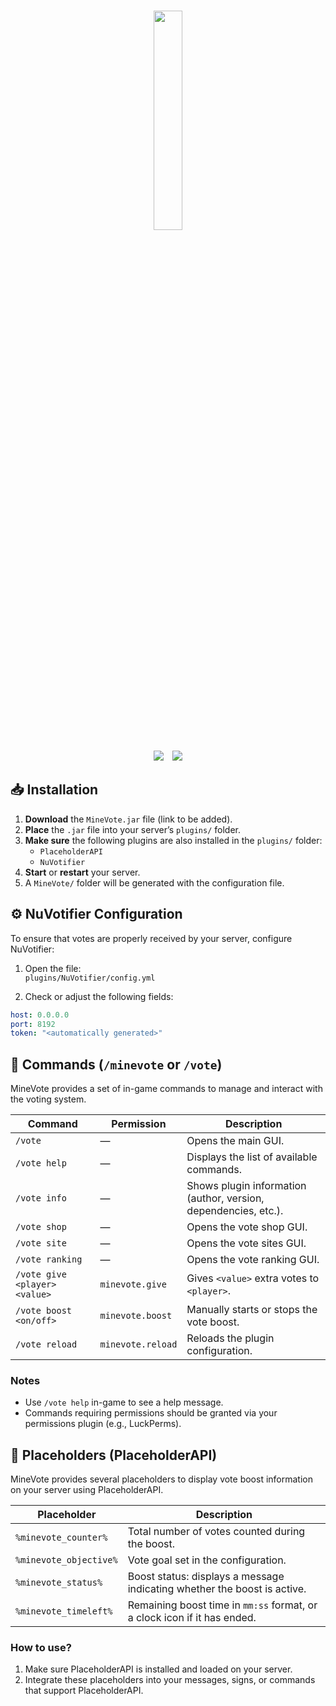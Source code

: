 <p align="center">
    <br />
    <img src="https://i.postimg.cc/C1C5nLFR/favicon.png" width="30%">
    <br />
</p>
<p align="center">
    <img src="https://img.shields.io/badge/Version-0.5-orange.svg" />
    <img style="margin-left: 10px;" src="https://img.shields.io/badge/License-MIT-orange.svg" />
</p>

## 📥 Installation

1. **Download** the `MineVote.jar` file (link to be added).
2. **Place** the `.jar` file into your server’s `plugins/` folder.
3. **Make sure** the following plugins are also installed in the `plugins/` folder:
   - `PlaceholderAPI`
   - `NuVotifier`
4. **Start** or **restart** your server.
5. A `MineVote/` folder will be generated with the configuration file.

## ⚙️ NuVotifier Configuration

To ensure that votes are properly received by your server, configure NuVotifier:

1. Open the file:  
   `plugins/NuVotifier/config.yml`

2. Check or adjust the following fields:

```yaml
host: 0.0.0.0
port: 8192
token: "<automatically generated>"
```

## 🧭 Commands (`/minevote` or `/vote`)

MineVote provides a set of in-game commands to manage and interact with the voting system.

| Command                       | Permission              | Description                                                                 |
|-------------------------------|--------------------------|-----------------------------------------------------------------------------|
| `/vote`                       | —                        | Opens the main GUI.                                                         |
| `/vote help`                  | —                        | Displays the list of available commands.                                    |
| `/vote info`                  | —                        | Shows plugin information (author, version, dependencies, etc.).             |
| `/vote shop`                  | —                        | Opens the vote shop GUI.                                                    |
| `/vote site`                  | —                        | Opens the vote sites GUI.                                                   |
| `/vote ranking`               | —                        | Opens the vote ranking GUI.                                                 |
| `/vote give <player> <value>` | `minevote.give`          | Gives `<value>` extra votes to `<player>`.                                  |
| `/vote boost <on/off>`        | `minevote.boost`         | Manually starts or stops the vote boost.                                    |
| `/vote reload`                | `minevote.reload`        | Reloads the plugin configuration.                                           |

### Notes

- Use `/vote help` in-game to see a help message.
- Commands requiring permissions should be granted via your permissions plugin (e.g., LuckPerms).


## 🔧 Placeholders (PlaceholderAPI)

MineVote provides several placeholders to display vote boost information on your server using PlaceholderAPI.

| Placeholder              | Description                                                                 |
|--------------------------|-----------------------------------------------------------------------------|
| `%minevote_counter%`     | Total number of votes counted during the boost.                            |
| `%minevote_objective%`   | Vote goal set in the configuration.                                        |
| `%minevote_status%`      | Boost status: displays a message indicating whether the boost is active.   |
| `%minevote_timeleft%`    | Remaining boost time in `mm:ss` format, or a clock icon if it has ended.   |

### How to use?

1. Make sure PlaceholderAPI is installed and loaded on your server.
2. Integrate these placeholders into your messages, signs, or commands that support PlaceholderAPI.
